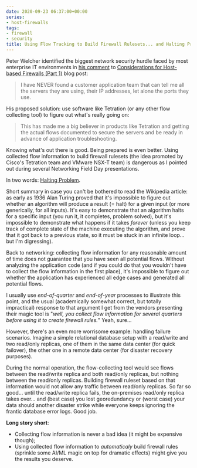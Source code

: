 ```yaml
---
date: 2020-09-23 06:37:00+00:00
series:
- host-firewalls
tags:
- firewall
- security
title: Using Flow Tracking to Build Firewall Rulesets... and Halting Problem
---
```

Peter Welcher identified the biggest network security hurdle faced by most enterprise IT environments in [his comment](/2020/09/considerations-host-based-firewalls.html#111) to [Considerations for Host-based Firewalls (Part 1)](/2020/09/considerations-host-based-firewalls.html) blog post:

> I have NEVER found a customer application team that can tell me all the servers they are using, their IP addresses, let alone the ports they use.

His proposed solution: use software like Tetration (or any other flow collecting tool) to figure out what's really going on:
<!--more-->
> This has made me a big believer in products like Tetration and getting the actual flows documented to secure the servers and be ready in advance of application troubleshooting.

Knowing what's out there is good. Being prepared is even better. Using collected flow information to build firewall rulesets (the idea promoted by Cisco's Tetration team and VMware NSX-T team) is dangerous as I pointed out during several Networking Field Day presentations.

In two words: [Halting Problem](https://en.wikipedia.org/wiki/Halting_problem).

Short summary in case you can't be bothered to read the Wikipedia article: as early as 1936 Alan Turing proved that it's impossible to figure out whether an algorithm will produce a result (= halt) for a given input (or more generically, for all inputs). It's easy to demonstrate that an algorithm halts for a specific input (you run it, it completes, problem solved), but it's impossible to demonstrate what happens if it takes _forever_ (unless you keep track of complete state of the machine executing the algorithm, and prove that it got back to a previous state, so it must be stuck in an infinite loop... but I'm digressing).

Back to networking: collecting flow information for any reasonable amount of time does not guarantee that you have seen all potential flows. Without analyzing the application code (and if you could do that you wouldn't have to collect the flow information in the first place), it's impossible to figure out whether the application has experienced all edge cases and generated all potential flows.

I usually use _end-of-quarter_ and _end-of-year_ processes to illustrate this point, and the usual (academically somewhat correct, but totally impractical) response to that argument I get from the vendors presenting their magic tool is "_well, you collect flow information for several quarters before using it to create firewall rules._" Yeah, sure...

However, there's an even more worrisome example: handling failure scenarios. Imagine a simple relational database setup with a read/write and two read/only replicas, one of them in the same data center (for quick failover), the other one in a remote data center (for disaster recovery purposes). 

During the normal operation, the flow-collecting tool would see flows between the read/write replica and both read/only replicas, but nothing between the read/only replicas. Building firewall ruleset based on that information would not allow any traffic between read/only replicas. So far so good... until the read/write replica fails, the on-premises read/only replica takes over... and (best case) you lost georedundancy or (worst case) your data should another disaster strike while everyone keeps ignoring the frantic database error logs. Good job.

**Long story short**:

* Collecting flow information is never a bad idea (it might be expensive though);
* Using collected flow information to _automaticaly_ build firewall rules (sprinkle some AI/ML magic on top for dramatic effects) might give you the results you deserve.